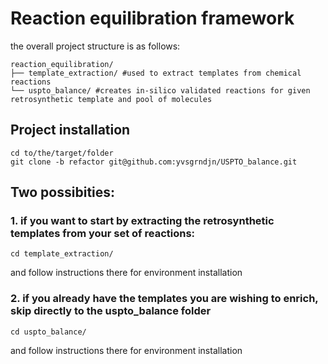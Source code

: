 # Reaction equilibration framework

the overall project structure is as follows:

```
reaction_equilibration/
├── template_extraction/ #used to extract templates from chemical reactions
└── uspto_balance/ #creates in-silico validated reactions for given retrosynthetic template and pool of molecules
```
## Project installation 

```
cd to/the/target/folder
git clone -b refactor git@github.com:yvsgrndjn/USPTO_balance.git
```
## Two possibities:

### 1. if you want to start by extracting the retrosynthetic templates from your set of reactions:
```
cd template_extraction/
```
and follow instructions there for environment installation

### 2. if you already have the templates you are wishing to enrich, skip directly to the uspto_balance folder
```
cd uspto_balance/
```
 and follow instructions there for environment installation

